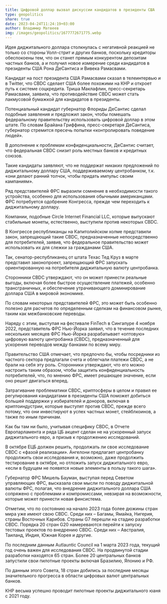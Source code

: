 ```yaml
---
title: Цифровой доллар вызвал дискуссии кандидатов в президенты США
type: geopolitics
share: true
date: 2023-04-24T11:24:19+03:00
author: Владимир Матвеев
img: /images/geopolitics/1677772671775.webp
---
```

Идея диджитального доллара столкнулась с негативной реакцией не только со стороны Уолл-стрит и других банков, поскольку кредиторы обеспокоены тем, что он станет прямым конкурентом депозитам частных банков, а и получил новое измерение среди кандидатов в президенты США Рона ДеСантиса и Вивека Рамасвами.

Кандидат на пост президента США Рамасвами сказал в телеинтервью и в Twitter, что CBDC сделает США более похожими на КНР и откроет путь к системе соцкредита. Триша Маклафлин, пресс-секретарь Рамасвами, заявила, что противодействие CBDC может стать лакмусовой бумажкой для кандидатов в президенты.

Потенциальный кандидат губернатор Флориды ДеСантис сделал подобные заявления и предложил закон, чтобы помешать федеральному правительству использовать цифровой доллар в этом штате. По словам Брайана Гриффина, пресс-секретаря ДеСантиса, губернатор стремится пресечь попытки «контролировать поведение людей».

В дополнение к проблемам конфиденциальности, ДеСантис считает, что федеральная CBDC снизит роль местных банков и кредитных союзов.

Такие кандидаты заявляют, что не поддержат никаких предложений по диджитальному доллару США, поддерживаемому центробанком, т.к. «они делают ранний толчок, чтобы придать импульс своим кампаниям».

Ряд представителей ФРС выразили сомнение в необходимости такого устройства, особенно для использования обычными американцами. ФРС потребуется одобрение Конгресса, прежде чем переходить к диджитальному доллару.

Компании, подобные Circle Internet Financial LLC, которые выпускают стабильные монеты, естественно, выступили против некоторых CBDC.

В Конгрессе республиканцы на Капитолийском холме представили закон, запрещающий такие CBDC, предназначенные непосредственно для потребителей, заявив, что федеральное правительство может использовать их для слежки за гражданами США.

Так, сенатор-республиканец от штата Техас Тед Круз в марте представил законопроект, запрещающий ФРС запускать ориентированную на потребителя диджитальную валюту центробанка.

Сторонники CBDC утверждают, что он может принести реальные выгоды, включая более быстрое осуществление платежей, особенно трансграничных, и обеспечение утрачивающего доминирование доллара США в мировой экономике.

По словам некоторых представителей ФРС, это может быть особенно полезно для расчетов по определенным сделкам на финансовом рынке, таким как межбанковские переводы.

Наряду с этим, выступая на фестивале FinTech в Сингапуре 4 ноября 2022, представитель ФРС Нью-Йорка заявил, что в течение последних нескольких месяцев ФРС Нью-Йорка разрабатывает «оптовую» цифровую валюту центробанка (CBDC), предназначенный для ускорения переводов между банками по всему миру.

Правительство США отмечает, что предпочло бы, чтобы посредники из частного сектора предлагали счета и облегчали платежи CBDC, а не брали на себя эту роль. Сторонники утверждают, что его можно настроить таким образом, чтобы защитить конфиденциальность потребителей, что, по мнению ФРС, имеет решающее значение, если оно решит двигаться вперед.

Затрагивание проблематики CBDC, криптосферы в целом и правил ее регулирования кандидатами в президенты США поможет добиться большей поддержки у избирателей и доноров, включая в криптоиндустрии, которые выступят против CBDC, прежде всего потому, что они инвестируют в успех частных монет, стейблкоинов, а также по иным причинам.

Как бы там ни было, учитывая специфику CBDC, в Отчете Европарламента и ряда ЦБ акцент сделан не на ускоренный запуск диджитального евро, а призыв к продолжению исследований.

В октябре ЕЦБ должен решить, продолжать ли свое исследование CBDC с «фазой реализации». Ангелони предлагает центробанку продолжить свои исследования и, возможно, даже продолжить тестирование в октябре, но отложить запуск диджитального евро, «если в будущем не появятся новые элементы в пользу такого шага».

Губернатор ФРС Мишель Бауман, выступая перед Севетом управляющих ФРС, высказала свои мысли по поводу диджитальной валюты ФРС, полагая, что внедрение диджитального доллара США сопряжено с проблемами и компромиссами, невзирая на возможности, которые может принести новая финсистема.



Отметим, что по состоянию на начало 2023 года более дюжины стран мира уже имеют свою CBDC. Среди них – Багамы, Ямайка, Нигерия, страны Восточных Карибов. Страны G7 перешли на стадию разработки CBDC. Порядка 20 стран G20 намереваются перейти к запуску тестовых проектов по внедрению CBDC. Среди них – Австралия, Таиланд, Индия, Южная Корея и другие. 

По последним данным Autlauntic Council на 1 марта 2023 года, текущий год очень важен для исследования CBDC. На продвинутой стадии разработки находятся 65 стран. Более 20 центральных банков запустили свои пилотные проекты включая Бразилию, Японию и РФ.

По данным этого Совета, 18 стран добились за последние месяцы значительного прогресса в области цифровых валют центральных банков.

КНР весьма успешно проводит пилотные проекты диджитального юаня с 2021 году.